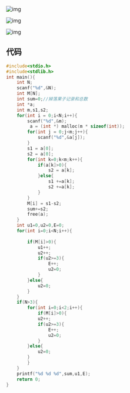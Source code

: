 ![img](http://118.190.20.162/RequireFile.do?fid=Mtgab5tY)



![img](http://118.190.20.162/RequireFile.do?fid=hLAEF48q)

![img](http://118.190.20.162/RequireFile.do?fid=6rqbRfDj)

## 代码

```c
#include<stdio.h>
#include<stdlib.h>
int main(){
	int N;
	scanf("%d",&N);
	int M[N];
	int sum=0;//掉落果子记录和总数 
	int *a;
	int m,s1,s2;
	for(int i = 0;i<N;i++){
		scanf("%d",&m);
		 a = (int *) malloc(m * sizeof(int));
		for(int j = 0;j<m;j++){
			scanf("%d",&a[j]);
		}
		s1 = a[0];
		s2 = a[0];
		for(int k=0;k<m;k++){
			if(a[k]>0){
				s2 = a[k];	
			}else{
				s1 +=a[k];
				s2 +=a[k];
			}
		}
		M[i] = s1-s2; 
		sum+=s2;
		free(a);
	}
	int u1=0,u2=0,E=0;
	for(int i=0;i<N;i++){
		
		if(M[i]>0){
			u1++;
			u2++;
			if(u2>=3){
				E++;
				u2=0;
			}
		}else{
			u2=0;
		}
	}
	if(N>3){
		for(int i=0;i<2;i++){
			if(M[i]>0){
			u2++;
			if(u2>=3){
				E++;
				u2=0;
			}
		}else{
			u2=0;
		}
		}
	}
	printf("%d %d %d",sum,u1,E);
	return 0;
}
```

